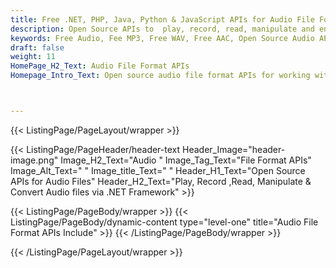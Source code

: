 ```yaml
---
title: Free .NET, PHP, Java, Python & JavaScript APIs for Audio File Formats
description: Open Source APIs to  play, record, read, manipulate and encode Audio file formats using .NET, Java, Python, PHP & JavaScript Framework.
keywords: Free Audio, Fee MP3, Free WAV, Free AAC, Open Source Audio APIs, Open Source MP3 APIs, Open Source APIs, Free .NET Word API, Free Java Word API, Free Python API, Free JavaScript API
draft: false
weight: 11
HomePage_H2_Text: Audio File Format APIs
Homepage_Intro_Text: Open source audio file format APIs for working with popular audio file formats like MP3, WAW, AIFF, WMA & more.



---
```


{{< ListingPage/PageLayout/wrapper >}}

{{< ListingPage/PageHeader/header-text
Header_Image="header-image.png"
Image_H2_Text="Audio "
Image_Tag_Text="File Format APIs"
Image_Alt_Text=" "
Image_title_Text=" "
Header_H1_Text="Open Source APIs for Audio Files"
Header_H2_Text="Play, Record ,Read, Manipulate & Convert Audio files via .NET Framework" >}}

{{< ListingPage/PageBody/wrapper >}}
{{< ListingPage/PageBody/dynamic-content type="level-one" title="Audio File Format APIs Include" >}}
{{< /ListingPage/PageBody/wrapper >}}

{{< /ListingPage/PageLayout/wrapper >}}